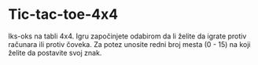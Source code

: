 # Tic-tac-toe-4x4
Iks-oks na tabli 4x4. 
Igru započinjete odabirom da li želite da igrate protiv računara ili protiv čoveka.
Za potez unosite redni broj mesta (0 - 15) na koji želite da postavite svoj znak. 
